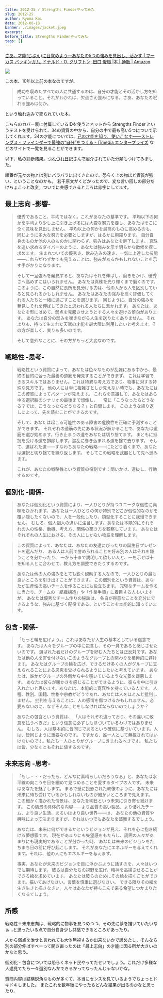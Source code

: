 ```yaml
---
title: 2012-25 / Strengths Finderやってみた
slug: 2012-25
author: Ryoma Kai
date: 2012-06-18
banner: ./images/jacket.jpeg
excerpt: 
before_title: Strengths Finderやってみた
tags: []
---
```


[さあ、才能(じぶん)に目覚めよう―あなたの5つの強みを見出し、活かす | マーカス バッキンガム, ドナルド・O. クリフトン, 田口 俊樹 |本 | 通販 | Amazon](https://www.amazon.co.jp/dp/4532149479)

![](./images/jacket.jpeg)

この本、10年以上前の本なのですが、

> 成功を収めたすべての人に共通するのは、自分の才能とその活かし方を知っていること。それがわかれば、欠点さえ強みになる。さあ、あなたの眠れる強みは何か。

という触れ込みで売られていた本。

こちらのカバー裏に付属しているIDを使うとネットから Strengths Finder というテストを受けられて、34の資質の中から、自分の中で最も高い5つについて示してくれます。34の才能については、[己の才能を知り、使いこなす――ストレングス・ファインダーで最強の“自分”をつくる - ITmedia エンタープライズ](https://www.itmedia.co.jp/bizid/articles/1502/06/news004.html) などのサイトで一覧を見ることができます。


以下、私の診断結果。<a href="http://officesasaki.asablo.jp/blog/2009/03/09/4163139" target="_blank">つれづれ日記</a>さんで紹介されていた分類もつけてみました。


順番が元々の物とは別にバラバラに出てきたので、恐らく上の物ほど資質が強い、ということなのかも。
若干原文がくどかったので、変な言い回しの部分だけちょこっと改変。ついでに共感できるところは赤字にしてます。


## 最上志向 -影響-

> 優秀であること、平均ではなく。これがあなたの基準です。
> 平均以下の何かを平均より少し上に引き上げるには大変な努力を要し、あなたはそこに全く意味を見出しません。
> 平均以上の何かを最高のものに高めるのも、同じように多大な努力を必要としますが、はるかに胸躍ります。
> 自分自身のものか他の人のものかに関わらず、強みはあなたを魅了します。
> 真珠を追い求めるダイバーのように、あなたは強みを示す明らかな徴候を探し求めます。
> 生まれついての優秀さ、飲み込みの速さ、一気に上達した技能
> ――これらがわずかでも見えることは、強みがあるかもしれないことを示す手がかりになります。
> 
> そして一旦強みを発見すると、あなたはそれを伸ばし、磨きをかけ、優秀さへ高めずにはいられません。
> あなたは真珠を光り輝くまで磨くのです。
> このように、この自然に長所を見分ける力は、他の人から人を区別していると見られるかもしれません。
> あなたはあなたの強みを高く評価してくれる人たちと一緒に過ごすことを選びます。
> 同じように、自分の強みを発見しそれを伸ばしてきたと思われる人たちに惹かれます。
> あなたは、あなたを型にはめて、弱点を克服させようとする人々を避ける傾向があります。
> あなたは自分の弱みを嘆きながら人生を送りたくありません。
> それよりも、持って生まれた天賦の才能を最大限に利用したいと考えます。その方が楽しく、実りも多いのです。
> 
> そして意外なことに、その方がもっと大変なのです。

## 戦略性 -思考-

> 戦略性という資質によって、あなたは色々なものが乱雑にある中から、最終の目的に合った最善の道筋を発見することができます。
> これは学習できるスキルではありません。これは特異な考え方であり、物事に対する特殊な見方です。
> 他の人には単に複雑さとしか見えない時でも、あなたにはこの資質によってパターンが見えます。
> これらを意識して、あなたはあらゆる選択肢のシナリオの最後まで想像し、
> 　常に「こうなったらどうなる？では、こうなったらどうなる？」と自問します。
> このような繰り返しによって、先を読むことができるのです。
> 
> そして、あなたは起こる可能性のある障害の危険性を正確に予測することができます。
> それぞれの道筋の先にある状況が解かることで、あなたは道筋を選び始めます。行き止まりの道をあなたは切り捨てます。
> まともに抵抗を受ける道を排除します。混乱に巻き込まれる道を捨て去ります。
> そして、選ばれた道――すなわちあなたの戦略――にたどり着くまで、あなたは選択と切り捨てを繰り返します。
> そしてこの戦略を武器として先へ進みます。
> 
> これが、あなたの戦略性という資質の役割です：問いかけ、選抜し、行動するのです。

## 個別化 -関係-

> あなたは個別化という資質により、一人ひとりが持つユニークな個性に興味をひかれます。
> あなたは一人ひとりの何が特別でどこが個性的なのかを覆い隠したくないので、人を一般化したり、類型化することに我慢できません。
> むしろ、個人個人の違いに注目します。あなたは本能的にそれぞれの人の性格、動機、考え方、関係の築き方を観察しています。
> あなたはそれぞれの人生における、その人にしかない物語を理解します。

> この資質によって、あなたは、あなたの友達にぴったりの誕生日プレゼントを選んだり、
> ある人は人前で誉められることを好み別の人はそれを嫌うことを分かったり、
> 一から十まで説明して欲しい人と、一を示せば十を知る人とに合わせて、教え方を調整できたりするのです。

> あなたは他の人の強みをとても鋭く観察する人なので、一人ひとりの最も良いところを引き出すことができます。
> この個別化という資質は、あなたが生産性の高いチームを作ることにも役立ちます。
> 完璧なチームを作るに当たり、チームの「組織構造」や「作業手順」に着目する人もいますが、
> あなたは優秀なチーム作りの秘訣は、
> 各自が得意なことを充分にできるような、強みに基づく配役である、ということを本能的に知っています。

## 包含 -関係-

> 「もっと輪を広げよう。」これはあなたが人生の基本としている信念です。
> あなたは人々をグループの中に包含し、その一員であると感じさせたいのです。
> 選ばれた者だけのグループを好む人たちとは正反対です。あなたは他の人を寄せ付けないこのようなグループとの関わりを積極的に避けます。
> あなたはグループの輪を広げ、できるだけ多くの人がグループに支えられることによる恩恵を受けられるようにしたいと考えています。
> あなたは、誰かがグループの外側から中を覗いているような光景を嫌悪します。
> あなたは彼らが暖かさを感じることができるように、彼らを中に引き入れたいと思います。あなたは、本能的に寛容性を持っている人です。
> 人種、性別、国籍、性格や宗教がどうであれ、あなたは人をほとんど批判しません。
> 批判を与えることは、人の感情を傷つけるかもしれません。必要もないのに、なぜそんなことをしなければならないのでしょうか？
> 
> あなたの包含という資質は、
> 「人はそれぞれ違っており、その違いに敬意を払うべきだ」という信念に必ずしも基づいているわけではありません。
> むしろ、人は基本的に皆同じであるという確信に基づいています。人は、皆同じように重要なのです。
> ですから、誰一人として無視されてはいけないのです。私たち一人ひとりがグループに含まれるべきです。
> 私たちは皆、少なくともそれに値するのです。

## 未来志向 -思考-

> 「もし・・・だったら、どんなに素晴らしいだろうなぁ」と、あなたは水平線の向こうを目を細めて見つめることを愛するタイプの人です。
> 未来はあなたを魅了します。
> まるで壁に投影された映像のように、あなたには未来に待ち受けているかもしれないものが細かいところまで見えます。
> この細かく描かれた情景は、あなたを明日という未来に引き寄せ続けます。
> この情景の具体的な内容――より品質の高い製品、より優れたチーム、より良い生活、あるいはより良い世界――は、
> あなたの他の資質や興味によって決まりますが、それはいつでもあなたを鼓舞するでしょう。
> 
> あなたは、未来に何ができるかというビジョンが見え、それを心に抱き続ける夢想家です。
> 現在があまりにも失望感をもたらし、周囲の人々があまりにも現実的であることが分かった時、
> あなたは未来のビジョンをたちまち目の前に呼び起こします。
> それがあなたにエネルギーを与えてくれます。それは、他の人にもエネルギーを与えます。
> 
> 事実、あなたが未来のビジョンを目に浮かぶように話すのを、人々はいつでも期待します。
> 彼らは自分たちの視野を広げ、精神を高揚させることができる絵を求めています。
> あなたは彼らのためにその絵を描くことができます。描いてあげなさい。言葉を慎重に選びなさい。
> できる限りその絵を生き生きと描きなさい。人々はあなたが持ちこんで来る希望につかまりたくなるでしょう。

## 所感

戦略性＋未来志向は、戦略的に物事を見つめつつ、その先に夢を描いていたいなぁ…と思ったいる点で自分自身少し共感できるところがあったり。

人から弱点を治せと言われても大体無視するか出来ないかで諦めたし、そんなら別の部分伸ばすべーって開き直ったのは「最上志向」の才能に因る所が大きいのかなと思う。

個別化・包含については恐らくネット民やってたせいでしょう。これだけ多様な人達見てたら一々選別なんかできるかってなったんじゃないかな。

質問内容は結構鋭角なものが多くて、本当にセンスを見ているようでちょっとドキドキしました。
またこれを数年後にやったらどんな結果が出るのかなと思ったり。
